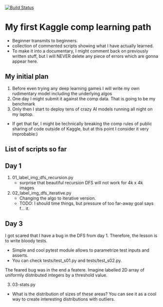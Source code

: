 [![Build Status](https://app.travis-ci.com/palec87/towards_computer_vision.svg?branch=main)](https://app.travis-ci.com/palec87/towards_computer_vision)

# My first Kaggle comp learning path
* Beginner transmits to beginners.
* collection of commented scripts showing what I have actually learned.
* To make it into a documentary, I might comment back on previously written stuff, but I will NEVER delete any piece of errors which are gonna appear here.

## My initial plan
1. Before even trying any deep learning games I will write my own rudimentary model including the underlying algos
2. One day I might submit it against the comp data. That is going to be my benchmark
3. Only then I start to deploy tens of crazy AI models running all night on my laptop.
  * If get that far, I might be technically breaking the comp rules of public sharing of code outside of Kaggle, but at this point I consider it very improbable:)

## List of scripts so far
## Day 1
1. 01_label_img_dfs_recursion.py
    * surprise that beautiful recursion DFS will not work for 4k x 4k images
2. 02_label_img_dfs_iterative.py
    * Changing the algo to iterative version.
    * TODO: I should time things, but pressure of too far-away goal says f... it.

## Day 3
I got scared that I have a bug in the DFS from day 1. Therefore, the lesson is to write bloody tests.
* Simple and cool pytest module allows to parametrize test inputs and asserts.
* You can check tests/test_s01.py and tests/test_s02.py.

The feared bug was in the end a featere. Imagine labelled 2D array of uniformly distributed integers by a threshold value.

3. 03-stats.py
  * What is the distribution of sizes of these areas? You can see it as a cool way to create interesting distributions with outliers.




